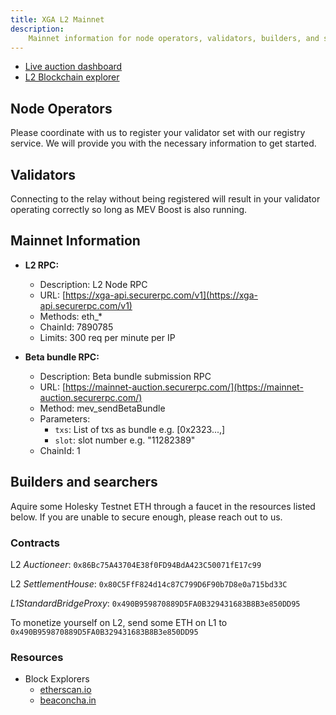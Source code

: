 ```yaml
---
title: XGA L2 Mainnet
description:
    Mainnet information for node operators, validators, builders, and searchers.
---
```


-   [Live auction dashboard](https://mainnet-auction-dashboard.securerpc.com/)
-   [L2 Blockchain explorer](https://mainnet-blockscout.securerpc.com/)

## Node Operators

Please coordinate with us to register your validator set with our registry
service. We will provide you with the necessary information to get started.

## Validators

Connecting to the relay without being registered will result in your validator
operating correctly so long as MEV Boost is also running.

## Mainnet Information

-   **L2 RPC:**

    -   Description: L2 Node RPC
    -   URL:
        [https://xga-api.securerpc.com/v1](https://xga-api.securerpc.com/v1)
    -   Methods: eth\_\*
    -   ChainId: 7890785
    -   Limits: 300 req per minute per IP

-   **Beta bundle RPC:**
    -   Description: Beta bundle submission RPC
    -   URL:
        [https://mainnet-auction.securerpc.com/](https://mainnet-auction.securerpc.com/)
    -   Method: mev_sendBetaBundle
    -   Parameters:
        -   `txs`: List of txs as bundle e.g. [0x2323...,]
        -   `slot`: slot number e.g. "11282389"
    -   ChainId: 1

## Builders and searchers

Aquire some Holesky Testnet ETH through a faucet in the resources listed below.
If you are unable to secure enough, please reach out to us.

### Contracts

L2 _Auctioneer_: `0x86Bc75A43704E38f0FD94BdA423C50071fE17c99`

L2 _SettlementHouse_: `0x80C5FfF824d14c87C799D6F90b7D8e0a715bd33C`

_L1StandardBridgeProxy_: `0x490B959870889D5FA0B329431683B8B3e850DD95`

To monetize yourself on L2, send some ETH on L1 to
`0x490B959870889D5FA0B329431683B8B3e850DD95`

### Resources

-   Block Explorers
    -   [etherscan.io](https://etherscan.io/)
    -   [beaconcha.in](https://beaconcha.in/)
